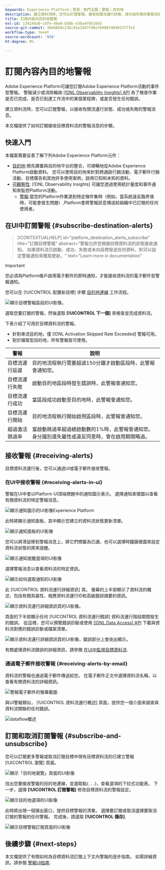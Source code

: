 ```yaml
---
keywords: Experience Platform；首頁；熱門主題；警報；目的地
description: 建立資料流時，您可以訂閱警報，接收有關流運行狀態、成功或失敗的警報消息。
title: 訂閱內容內目的地警報
exl-id: 134144a0-cdfe-49a8-bd8b-e36a4f053de5
source-git-commit: 3bb9858c236c91e1567fd8e78988f4049537ffe3
workflow-type: tm+mt
source-wordcount: '950'
ht-degree: 0%

---
```


# 訂閱內容內目的地警報

Adobe Experience Platform可讓您訂閱Adobe Experience Platform活動的事件型警報。 警報減少或消除輪詢 [[!DNL Observability Insights] API](../../observability/api/overview.md) 為了檢查作業是否已完成、是否已到達工作流中的某個里程碑，或是否發生任何錯誤。

建立資料流時，您可以訂閱警報，以接收有關流運行狀態、成功或失敗的警報消息。

本文檔提供了如何訂閱接收目標資料流的警報消息的步驟。

## 快速入門

本檔案需要妥善了解下列Adobe Experience Platform元件：

* [目的地](../home.md):預先建置與目的地平台的整合，可順暢地從Adobe Experience Platform啟動資料。 您可以使用目的地來針對跨通路行銷活動、電子郵件行銷活動、目標廣告和其他許多使用案例，啟用已知和未知的資料。
* [可觀察性](../../observability/home.md): [!DNL Observability Insights] 可讓您透過使用統計量度和事件通知來監控Platform活動。
   * [警報](../../observability/alerts/overview.md):當您的Platform作業達到特定條件集時（例如，當系統違反臨界值時，可能會發生問題）,Platform會將警報訊息傳送給組織中已訂閱的任何使用者。

## 在UI中訂閱警報 {#subscribe-destination-alerts}

>[!CONTEXTUALHELP]
>id="platform_destination_alerts_subscribe"
>title="訂閱目標警報"
>abstract="警報允許您根據目標資料流的狀態接收通知。 如果資料流已啟動、成功、失敗或未向目標發送任何資料，則可以設定警報通知來獲取更新。"
>text="Learn more in documentation"

>[!IMPORTANT]
>
>您必須為Platform帳戶啟用電子郵件的即時通知，才能接收資料流的電子郵件型警報通知。

您可以在 [!UICONTROL 配置新目標] 步驟 [目的地連線](connect-destination.md) 工作流程。

![顯示目標警報區段的UI影像。](../assets/ui/alerts/destination-alerts.png)

選取您要訂閱的警報，然後選取 **[!UICONTROL 下一個]** 來檢查並完成資料流。

下表介紹了可用於目標資料流的警報。

* 針對串流目的地，僅 [!DNL Activation Skipped Rate Exceeded] 警報可用。
* 對於檔案型目的地，所有警報皆可使用。

| 警報 | 說明 |
| --- | --- |
| 目標流運行延遲 | 目的地流程執行需要超過150分鐘才啟動區段時，此警報會通知您。 |
| 目標流運行失敗 | 啟動目的地區段時發生錯誤時，此警報會通知您。 |
| 目標流運行成功 | 當區段成功啟動至目的地時，此警報會通知您。 |
| 目標流運行開始 | 目的地流程執行開始啟用區段時，此警報會通知您。 |
| 超過激活跳過率 | 當啟動跳過率超過總啟動數的1%時，此警報會通知您。 身分識別遺失屬性或違反同意時，會在啟用期間略過。 |

## 接收警報 {#receiving-alerts}

目標資料流運行後，您可以通過UI或電子郵件接收警報。

### 在UI中接收警報 {#receiving-alerts-in-ui}

警報在UI中會以Platform UI頂端標題中的通知圖示表示。 選擇通知表徵圖以查看有關資料流的特定警報消息。

![顯示通知圖示的UI影像Experience Platform](../assets/ui/alerts/notification.png)

此時將顯示通知面板，其中顯示您建立的資料流狀態更新清單。

![顯示通知面板的UI影像](../assets/ui/alerts/alert-window.png)

您可以將滑鼠移到警報消息上，將它們標籤為已讀，也可以選擇時鐘錶徵圖來設定資料流狀態的將來提醒。

![顯示通知提醒選項的UI影像](../assets/ui/alerts/remind-me.png)

選擇警報消息以查看資料流的特定資訊。

![顯示如何選取通知的UI影像](../assets/ui/alerts/select-alert-message.png)

此 [!UICONTROL 資料流運行詳細資訊] 頁。 螢幕的上半部顯示了資料流的概述，包括有關其屬性、相應資料流運行ID和高級錯誤摘要的資訊。

![顯示資料流運行詳細資訊頁的UI影像。](../assets/ui/alerts/dataflow-overview.png)

頁面的下半部顯示任何 [!UICONTROL 資料流運行錯誤] 資料流運行階段期間發生的錯誤。 從這裡，您可以預覽錯誤診斷或使用 [[!DNL Data Access] API](https://www.adobe.io/experience-platform-apis/references/data-access/) 下載與資料流對應的錯誤診斷或檔案清單。

![顯示資料流運行詳細資訊頁的UI影像，錯誤部分上會突出顯示。](../assets/ui/alerts/dataflow-run-error.png)

有關處理資料流錯誤的詳細資訊，請參閱 [在UI中監視目標資料流](../../dataflows/ui/monitor-destinations.md).

### 通過電子郵件接收警報 {#receiving-alerts-by-email}

資料流的警報也通過電子郵件傳送給您。 在電子郵件正文中選擇資料流名稱，以查看有關資料流的詳細資訊。

![警報電子郵件的螢幕截圖](../assets/ui/alerts/email.png)

與UI警報類似， [!UICONTROL 資料流運行概述] 頁面，提供您一個介面來調查與資料流關聯的任何錯誤。

![dataflow概述](../assets/ui/alerts/dataflow-overview.png)

## 訂閱和取消訂閱警報 {#subscribe-and-unsubscribe}

您可以訂閱更多警報或取消訂閱目標中現有目標資料流的已建立警報 [!UICONTROL 瀏覽] 頁面。

![顯示「目的地瀏覽」頁面的UI影像](../assets/ui/alerts/destination-list.png)

找出您要接收警報的目的地連線，並選取點(`...`)，查看選項的下拉式功能表。 下一步，選擇 **[!UICONTROL 訂閱警報]** 修改目標資料流的警報設定。

![顯示目的地選項的UI影像](../assets/ui/alerts/destination-alerts-subscribe.png)

此時將出現一個彈出窗口，提供目標警報的清單。 選擇要訂閱或取消選擇要取消訂閱的警報的任何警報。 完成後，請選取 **[!UICONTROL 儲存]**.

![顯示目標警報訂閱頁面的UI影像](../assets/ui/alerts/destination-alerts-list.png)

## 後續步驟 {#next-steps}

本文檔提供了有關如何為目標資料流訂閱上下文內警報的逐步指南。 如需詳細資訊，請參閱 [警報UI指南](../../observability/alerts/ui.md).

